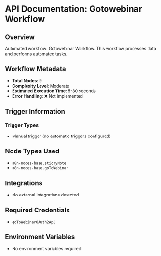 # API Documentation: Gotowebinar Workflow

## Overview
Automated workflow: Gotowebinar Workflow. This workflow processes data and performs automated tasks.

## Workflow Metadata
- **Total Nodes**: 9
- **Complexity Level**: Moderate
- **Estimated Execution Time**: 5-30 seconds
- **Error Handling**: ❌ Not implemented

## Trigger Information
### Trigger Types
- Manual trigger (no automatic triggers configured)

## Node Types Used
- `n8n-nodes-base.stickyNote`
- `n8n-nodes-base.goToWebinar`

## Integrations
- No external integrations detected

## Required Credentials
- `goToWebinarOAuth2Api`

## Environment Variables
- No environment variables required

